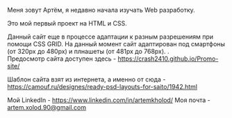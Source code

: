    Меня зовут Артём, я недавно начала изучать Web разработку. 
   
   Это мой первый проект на HTML и CSS.
   
   Данный сайт еще в процессе адаптации к разным разрешениям при помощи CSS GRID.
   На данный момент сайт адаптирован под смартфоны (от 320px до 480px) и плнашеты (от 481px до 768px).
 .  
   Предосмотр сайта доступен здесь - https://crash2410.github.io/Promo-site/
   
   Шаблон сайта взят из интернета, а именно от сюда - https://camouf.ru/designes/ready-psd-layouts-for-saito/1942.html
   
   Мой LinkedIn - https://www.linkedin.com/in/artemkholod/
   Моя почта - artem.xolod.90@gmail.com
